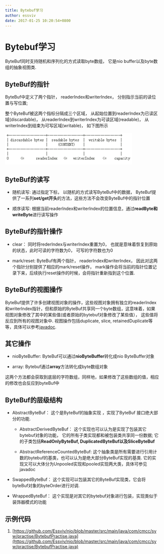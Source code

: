 ```yaml
---
title: Bytebuf学习
author: essviv
date: 2017-01-25 10:20:54+0800
---
```


# Bytebuf学习

ByteBuf同时支持随机和序列化的方式读取byte数组， 它是nio buffer以及byte数组的抽象视图类. 

## ByteBuf的指针

ByteBuf中定义了两个指针， readerIndex和writerIndex， 分别指示当前的读位置与写位置;

整个ByteBuf被这两个指标分隔成三个区域， 从起始位置到readerIndex为已读区域(discardable)， 从readerIndex到writerIndex为可读区域(readable)， 从writerIndex到结束为可写区域(writable)， 如下图所示

![bytebuf](https://github.com/Essviv/images/blob/master/bytebuf.jpg?raw=true)

## ByteBuf的读写

* 随机读写: 通过指定下标， 以随机的方式读写ByteBuf中的数据， ByteBuf提供了一系列**set/get开头**的方法，这些方法不会改变ByteBuf中的指针位置

* 顺序读写: 根据当前readerIndex和writerIndex的位置信息，通过**readByte和writeByte**进行读写操作

## ByteBuf的指针操作

* clear： 同时将rederIndex与writerIndex重置为0， 也就是意味着恢复到原始的状态，此时可读的字符数为0， 可写的字符数也为0

* mark/reset: ByteBuf有两个指针， readerIndex和writerIndex， 因此对这两个指针分别提供了相应的mark/reset操作， mark操作会将当前的指针位置记录下来，后续执行reset操作的时候，会将指针重新指到这个位置.

## ByteBuf的视图操作

ByteBuf提供了许多创建视图对象的操作，这些视图对象拥有独立的readerIndex和writerIndex指针，但和原始的ByteBuf共享同一个byte数组，这意味着，如果视图对象修改了其中的某些值(或者原始的bytebuf对象修改了某些值）， 这些值将反应到所有的视图对象中.  视图操作包括duplicate, slice, retainedDuplicate等等，具体可以参考[javadoc](http://netty.io/4.1/api/index.html). 

## 其它操作

* nioByteBuffer: ByteBuf可以通过**nioByteBuffer**转化成nio ByteBuffer对象

* array: Bytebuf通过**array**方法转化成byte数组对象

这两个方法都会获取到底层的字符数组，同样地，如果修改了这些数组的值，相应的修改也会反应到byteBuf中

## ByteBuf的层级结构

* AbstractByteBuf： 这个是ByteBuf的抽象实现 ，实现了ByteBuf 接口绝大部分的功能.

	* AbstractDerivedByteBuf： 这个实现也可以认为是实现了包装其它bytebuf对象的功能， 它的所有子类实现都和被包装类共享同一份数据; 它的子类包括**ReadOnlyByteBuf, DuplicatedByteBuf以及SliceByteBuf**

	* AbstractReferenceCountedByteBuf: 这个抽象类是所有需要进行引用计数的bytebuf的基类，也可以认为是绝大部分ByteBuf实现的基类. 它的实现又可以大体分为Unpooled实现和pooled实现两大类，具体可参见javadoc

* SwappedByteBuf： 这个实现可以包装其它的ByteBuf实现类，它会将byteBuf对象的byteOrder进行对调.

* WrappedByteBuf： 这个实现是对其它的bytebuf对象进行包装，实现类似于装饰器模式的功能

 

## 示例代码
1. [https://github.com/Essviv/nio/blob/master/src/main/java/com/cmcc/syw/practise/BytebufPractise.java](https://github.com/Essviv/nio/blob/master/src/main/java/com/cmcc/syw/practise/BytebufPractise.java)